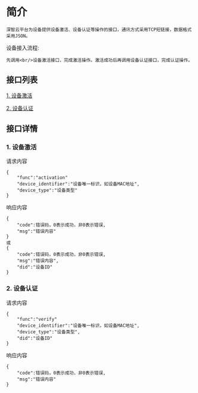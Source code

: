 # 简介
	深智云平台为设备提供设备激活、设备认证等操作的接口，通讯方式采用TCP短链接，数据格式采用JSON。

设备接入流程:

	先调用<br/>设备激活接口，完成激活操作。激活成功后再调用设备认证接口，完成认证操作。
	
## 接口列表	

[1. 设备激活](#device_activation)

[2. 设备认证](#device_verify)

## 接口详情
### <a name="device_activation">1. 设备激活</a>
请求内容

    {
        "func":"activation"
        "device_identifier":"设备唯一标识，如设备MAC地址",
        "device_type":"设备类型"
    }

响应内容

    {
        "code":错误码，0表示成功，非0表示错误,
        "msg":"错误内容"
    }
    或
    {
        "code":错误码，0表示成功，非0表示错误,
        "msg":"错误内容",
        "did":"设备ID"
    }

### <a name="device_verify">2. 设备认证</a>
请求内容

    {
        "func":"verify"
        "device_identifier":"设备唯一标识，如设备MAC地址",
        "device_type":"设备类型",
        "did":"设备ID"
    }

响应内容

    {
        "code":错误码，0表示成功，非0表示错误,
        "msg":"错误内容"
    }


